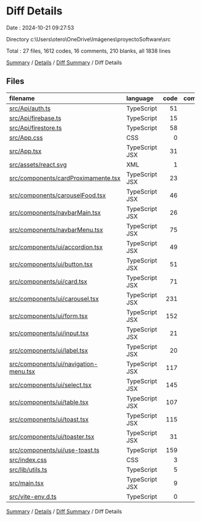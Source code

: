 # Diff Details

Date : 2024-10-21 09:27:53

Directory c:\\Users\\otero\\OneDrive\\Imágenes\\proyectoSoftware\\src

Total : 27 files,  1612 codes, 16 comments, 210 blanks, all 1838 lines

[Summary](results.md) / [Details](details.md) / [Diff Summary](diff.md) / Diff Details

## Files
| filename | language | code | comment | blank | total |
| :--- | :--- | ---: | ---: | ---: | ---: |
| [src/Api/auth.ts](/src/Api/auth.ts) | TypeScript | 51 | 5 | 9 | 65 |
| [src/Api/firebase.ts](/src/Api/firebase.ts) | TypeScript | 15 | 3 | 4 | 22 |
| [src/Api/firestore.ts](/src/Api/firestore.ts) | TypeScript | 58 | 3 | 7 | 68 |
| [src/App.css](/src/App.css) | CSS | 0 | 0 | 1 | 1 |
| [src/App.tsx](/src/App.tsx) | TypeScript JSX | 31 | 0 | 2 | 33 |
| [src/assets/react.svg](/src/assets/react.svg) | XML | 1 | 0 | 0 | 1 |
| [src/components/cardProximamente.tsx](/src/components/cardProximamente.tsx) | TypeScript JSX | 23 | 0 | 0 | 23 |
| [src/components/carouselFood.tsx](/src/components/carouselFood.tsx) | TypeScript JSX | 46 | 1 | 3 | 50 |
| [src/components/navbarMain.tsx](/src/components/navbarMain.tsx) | TypeScript JSX | 26 | 0 | 1 | 27 |
| [src/components/navbarMenu.tsx](/src/components/navbarMenu.tsx) | TypeScript JSX | 75 | 0 | 4 | 79 |
| [src/components/ui/accordion.tsx](/src/components/ui/accordion.tsx) | TypeScript JSX | 49 | 0 | 8 | 57 |
| [src/components/ui/button.tsx](/src/components/ui/button.tsx) | TypeScript JSX | 51 | 0 | 6 | 57 |
| [src/components/ui/card.tsx](/src/components/ui/card.tsx) | TypeScript JSX | 71 | 0 | 9 | 80 |
| [src/components/ui/carousel.tsx](/src/components/ui/carousel.tsx) | TypeScript JSX | 231 | 0 | 30 | 261 |
| [src/components/ui/form.tsx](/src/components/ui/form.tsx) | TypeScript JSX | 152 | 0 | 25 | 177 |
| [src/components/ui/input.tsx](/src/components/ui/input.tsx) | TypeScript JSX | 21 | 0 | 5 | 26 |
| [src/components/ui/label.tsx](/src/components/ui/label.tsx) | TypeScript JSX | 20 | 0 | 5 | 25 |
| [src/components/ui/navigation-menu.tsx](/src/components/ui/navigation-menu.tsx) | TypeScript JSX | 117 | 0 | 12 | 129 |
| [src/components/ui/select.tsx](/src/components/ui/select.tsx) | TypeScript JSX | 145 | 0 | 14 | 159 |
| [src/components/ui/table.tsx](/src/components/ui/table.tsx) | TypeScript JSX | 107 | 0 | 11 | 118 |
| [src/components/ui/toast.tsx](/src/components/ui/toast.tsx) | TypeScript JSX | 115 | 0 | 13 | 128 |
| [src/components/ui/toaster.tsx](/src/components/ui/toaster.tsx) | TypeScript JSX | 31 | 0 | 3 | 34 |
| [src/components/ui/use-toast.ts](/src/components/ui/use-toast.ts) | TypeScript | 159 | 3 | 31 | 193 |
| [src/index.css](/src/index.css) | CSS | 3 | 0 | 1 | 4 |
| [src/lib/utils.ts](/src/lib/utils.ts) | TypeScript | 5 | 0 | 2 | 7 |
| [src/main.tsx](/src/main.tsx) | TypeScript JSX | 9 | 0 | 3 | 12 |
| [src/vite-env.d.ts](/src/vite-env.d.ts) | TypeScript | 0 | 1 | 1 | 2 |

[Summary](results.md) / [Details](details.md) / [Diff Summary](diff.md) / Diff Details